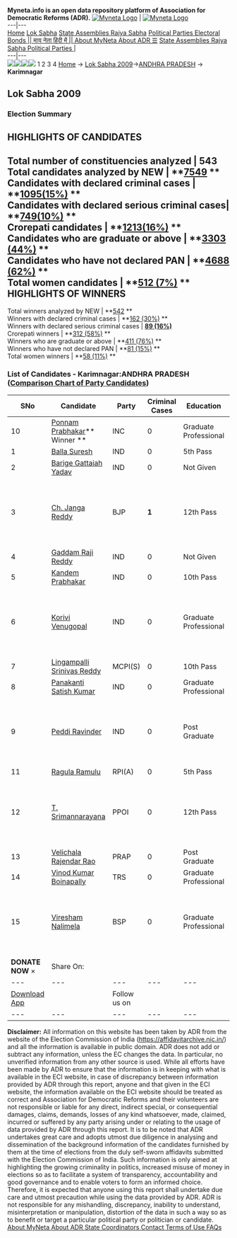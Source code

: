 **Myneta.info is an open data repository platform of Association for Democratic Reforms (ADR).**
[![Myneta Logo](https://www.myneta.info/lib/img/myneta-logo.png)](https://www.myneta.info/) | [![Myneta Logo](https://www.myneta.info/lib/img/adr-logo.png)](https://adrindia.org)  
---|---  
[Home](https://www.myneta.info/) [Lok Sabha](https://www.myneta.info/#ls "Lok Sabha") [ State Assemblies ](https://www.myneta.info/#sa "State Assemblies") [Rajya Sabha](https://www.myneta.info/#rs "Rajya Sabha") [Political Parties ](https://www.myneta.info/party "Political Parties") [ Electoral Bonds ](https://www.myneta.info/electoral_bonds "Electoral Bonds") [ || माय नेता हिंदी में || ](https://translate.google.co.in/translate?prev=hp&hl=en&js=y&u=www.myneta.info&sl=en&tl=hi&history_state0=) [ About MyNeta ](https://adrindia.org/content/about-myneta) [ About ADR ](https://adrindia.org/about-adr/who-we-are) [☰](javascript:void\(0\))
[ State Assemblies ](https://www.myneta.info/#sa "State Assemblies") [ Rajya Sabha ](https://www.myneta.info/#rs "Rajya Sabha") [ Political Parties ](https://www.myneta.info/party "Political Parties")
|   
---|---  
![](https://www.myneta.info/lib/img/banner/banner-1.png)![](https://www.myneta.info/lib/img/banner/banner-2.png)![](https://www.myneta.info/lib/img/banner/banner-3.png)![](https://www.myneta.info/lib/img/banner/banner-4.png)
1  2  3  4 
[Home](https://www.myneta.info/) → [Lok Sabha 2009](https://www.myneta.info/ls2009/)→[ANDHRA PRADESH](https://www.myneta.info/ls2009/index.php?action=show_constituencies&state_id=1) → **Karimnagar**
### 
## Lok Sabha 2009
###  Election Summary 
HIGHLIGHTS OF CANDIDATES  
---  
Total number of constituencies analyzed |  543   
Total candidates analyzed by NEW | **[7549](https://www.myneta.info/ls2009/index.php?action=summary&subAction=candidates_analyzed&sort=candidate#summary) **  
Candidates with declared criminal cases | **[1095(15%)](https://www.myneta.info/ls2009/index.php?action=summary&subAction=crime&sort=candidate#summary) **  
Candidates with declared serious criminal cases| **[749(10%)](https://www.myneta.info/ls2009/index.php?action=summary&subAction=serious_crime&sort=candidate#summary) **  
Crorepati candidates | **[1213(16%)](https://www.myneta.info/ls2009/index.php?action=summary&subAction=crorepati&sort=candidate#summary) **  
Candidates who are graduate or above | **[3303 (44%)](https://www.myneta.info/ls2009/index.php?action=summary&subAction=education&sort=candidate#summary) **  
Candidates who have not declared PAN | **[4688 (62%)](https://www.myneta.info/ls2009/index.php?action=summary&subAction=without_pan&sort=candidate#summary) **  
Total women candidates | **[512 (7%)](https://www.myneta.info/ls2009/index.php?action=summary&subAction=women_candidate&sort=candidate#summary) **  
HIGHLIGHTS OF WINNERS  
---  
Total winners analyzed by NEW | **[542](https://www.myneta.info/ls2009/index.php?action=summary&subAction=winner_analyzed&sort=candidate#summary) **  
Winners with declared criminal cases | **[162 (30%)](https://www.myneta.info/ls2009/index.php?action=summary&subAction=winner_crime&sort=candidate#summary) **  
Winners with declared serious criminal cases | **[89 (16%)](https://www.myneta.info/ls2009/index.php?action=summary&subAction=winner_serious_crime&sort=candidate#summary)**  
Crorepati winners | **[312 (58%)](https://www.myneta.info/ls2009/index.php?action=summary&subAction=winner_crorepati&sort=candidate#summary) **  
Winners who are graduate or above | **[411 (76%)](https://www.myneta.info/ls2009/index.php?action=summary&subAction=winner_education&sort=candidate#summary) **  
Winners who have not declared PAN | **[81 (15%)](https://www.myneta.info/ls2009/index.php?action=summary&subAction=winner_without_pan&sort=candidate#summary) **  
Total women winners | **[58 (11%)](https://www.myneta.info/ls2009/index.php?action=summary&subAction=winner_women&sort=candidate#summary) **  
### List of Candidates - Karimnagar:ANDHRA PRADESH ([Comparison Chart of Party Candidates](https://www.myneta.info/ls2009/comparisonchart.php?constituency_id=3))
SNo | Candidate| Party| Criminal Cases| Education| Age| Total Assets| Liabilities  
---|---|---|---|---|---|---|---  
10  | [Ponnam Prabhakar](https://www.myneta.info/ls2009/candidate.php?candidate_id=349)** Winner ** | INC | 0 | Graduate Professional| 41 | Rs 12,87,000 ~ 12 Lacs+ | Rs 0 ~   
1  | [Balla Suresh](https://www.myneta.info/ls2009/candidate.php?candidate_id=15) | IND | 0 | 5th Pass| 32 | Rs 2,000 ~ 2 Thou+ | Rs 0 ~   
2  | [Barige Gattaiah Yadav](https://www.myneta.info/ls2009/candidate.php?candidate_id=1016) | IND | 0 | Not Given| 32 | Nil | Rs 0 ~   
3  | [Ch. Janga Reddy](https://www.myneta.info/ls2009/candidate.php?candidate_id=351) | BJP | **1** | 12th Pass| 75 | ![](https://myneta.info/image_v2.php?myneta_folder=ls2009&candidate_id=351&col=ta) | ![](https://myneta.info/image_v2.php?myneta_folder=ls2009&candidate_id=351&col=lia)  
4  | [Gaddam Raji Reddy](https://www.myneta.info/ls2009/candidate.php?candidate_id=1017) | IND | 0 | Not Given| 48 | Rs 10,30,000 ~ 10 Lacs+ | Rs 0 ~   
5  | [Kandem Prabhakar](https://www.myneta.info/ls2009/candidate.php?candidate_id=54) | IND | 0 | 10th Pass| 44 | Rs 17,00,000 ~ 17 Lacs+ | Rs 0 ~   
6  | [Korivi Venugopal](https://www.myneta.info/ls2009/candidate.php?candidate_id=1015) | IND | 0 | Graduate Professional| 47 | ![](https://myneta.info/image_v2.php?myneta_folder=ls2009&candidate_id=1015&col=ta) | ![](https://myneta.info/image_v2.php?myneta_folder=ls2009&candidate_id=1015&col=lia)  
7  | [Lingampalli Srinivas Reddy](https://www.myneta.info/ls2009/candidate.php?candidate_id=1013) | MCPI(S) | 0 | 10th Pass| 39 | Rs 75,520 ~ 75 Thou+ | Rs 0 ~   
8  | [Panakanti Satish Kumar](https://www.myneta.info/ls2009/candidate.php?candidate_id=1018) | IND | 0 | Graduate Professional| 46 | Rs 1,81,357 ~ 1 Lacs+ | Rs 1,38,666 ~ 1 Lacs+  
9  | [Peddi Ravinder](https://www.myneta.info/ls2009/candidate.php?candidate_id=1019) | IND | 0 | Post Graduate| 29 | ![](https://myneta.info/image_v2.php?myneta_folder=ls2009&candidate_id=1019&col=ta) | ![](https://myneta.info/image_v2.php?myneta_folder=ls2009&candidate_id=1019&col=lia)  
11  | [Ragula Ramulu](https://www.myneta.info/ls2009/candidate.php?candidate_id=1012) | RPI(A) | 0 | 5th Pass| 41 | Rs 15,00,000 ~ 15 Lacs+ | Rs 0 ~   
12  | [T. Srimannarayana](https://www.myneta.info/ls2009/candidate.php?candidate_id=1014) | PPOI | 0 | 12th Pass| 68 | ![](https://myneta.info/image_v2.php?myneta_folder=ls2009&candidate_id=1014&col=ta) | ![](https://myneta.info/image_v2.php?myneta_folder=ls2009&candidate_id=1014&col=lia)  
13  | [Velichala Rajendar Rao](https://www.myneta.info/ls2009/candidate.php?candidate_id=350) | PRAP | 0 | Post Graduate| 46 | Rs 2,27,30,000 ~ 2 Crore+ | Rs 0 ~   
14  | [Vinod Kumar Boinapally](https://www.myneta.info/ls2009/candidate.php?candidate_id=348) | TRS | 0 | Graduate Professional| 49 | Rs 5,07,76,910 ~ 5 Crore+ | Rs 1,18,258 ~ 1 Lacs+  
15  | [Viresham Nalimela](https://www.myneta.info/ls2009/candidate.php?candidate_id=1011) | BSP | 0 | Graduate Professional| 58 | ![](https://myneta.info/image_v2.php?myneta_folder=ls2009&candidate_id=1011&col=ta) | ![](https://myneta.info/image_v2.php?myneta_folder=ls2009&candidate_id=1011&col=lia)  
|  **DONATE NOW** × |  Share On:  | [](https://api.whatsapp.com/send?text=https%3A%2F%2Fmyneta.info%2Fpunjab2022%2Findex.php%3Faction%3Dshow_constituencies%26state_id%3D19) | [](https://www.facebook.com/sharer/sharer.php?u=https%3A%2F%2Fmyneta.info%2Fpunjab2022%2Findex.php%3Faction%3Dshow_constituencies%26state_id%3D19) | [](https://twitter.com/share?url=https%3A%2F%2Fmyneta.info%2Fpunjab2022%2Findex.php%3Faction%3Dshow_constituencies%26state_id%3D19)  
---|---|---|---|---  
| [ Download App ](https://play.google.com/store/apps/details?id=com.webrosoft.myneta1&pcampaignid=pcampaignidMKT-Other-global-all-co-prtnr-py-PartBadge-Mar2515-1) | [](https://play.google.com/store/apps/details?id=com.webrosoft.myneta1&pcampaignid=pcampaignidMKT-Other-global-all-co-prtnr-py-PartBadge-Mar2515-1) |  Follow us on  | [](https://www.facebook.com/adrindia.org/) | [](https://twitter.com/adrspeaks) | [](https://groups.google.com/g/national-election-watch?hl=en&pli=1) | [](https://www.instagram.com/adrspeaks/) | [](https://www.youtube.com/user/adrspeaks) | [](https://sharechat.com/profile/adrspeaks)  
---|---|---|---|---|---|---|---|---  
**Disclaimer:** All information on this website has been taken by ADR from the website of the Election Commission of India (https://affidavitarchive.nic.in/) and all the information is available in public domain. ADR does not add or subtract any information, unless the EC changes the data. In particular, no unverified information from any other source is used. While all efforts have been made by ADR to ensure that the information is in keeping with what is available in the ECI website, in case of discrepancy between information provided by ADR through this report, anyone and that given in the ECI website, the information available on the ECI website should be treated as correct and Association for Democratic Reforms and their volunteers are not responsible or liable for any direct, indirect special, or consequential damages, claims, demands, losses of any kind whatsoever, made, claimed, incurred or suffered by any party arising under or relating to the usage of data provided by ADR through this report. It is to be noted that ADR undertakes great care and adopts utmost due diligence in analysing and dissemination of the background information of the candidates furnished by them at the time of elections from the duly self-sworn affidavits submitted with the Election Commission of India. Such information is only aimed at highlighting the growing criminality in politics, increased misuse of money in elections so as to facilitate a system of transparency, accountability and good governance and to enable voters to form an informed choice. Therefore, it is expected that anyone using this report shall undertake due care and utmost precaution while using the data provided by ADR. ADR is not responsible for any mishandling, discrepancy, inability to understand, misinterpretation or manipulation, distortion of the data in such a way so as to benefit or target a particular political party or politician or candidate. 
[ About MyNeta ](https://adrindia.org/content/about-myneta) [ About ADR ](https://adrindia.org/about-adr/who-we-are) [ State Coordinators ](https://adrindia.org/about-adr/state-coordinators) [ Contact ](https://adrindia.org/contact-us) [ Terms of Use ](https://adrindia.org/content/adr-terms-use) [ FAQs ](https://adrindia.org/content/faqs)
